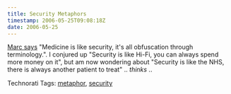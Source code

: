 ```yaml
---
title: Security Metaphors
timestamp: 2006-05-25T09:08:18Z
date: 2006-05-25
---
```


<a href="http://spaces.msn.com/mrgoodner/Blog/cns!3DA4361D5DE5F95C!502.entry">Marc says</a> "Medicine is like security, it's all obfuscation through terminology.". I conjured up "Security is like Hi-Fi, you can always spend more money on it", but am now wondering about "Security is like the NHS, there is always another patient to treat" .. <i>thinks</i> ..  
<!-- technorati tags start --><p>Technorati Tags: <a href="http://www.technorati.com/tag/metaphor" rel="tag">metaphor</a>, <a href="http://www.technorati.com/tag/security" rel="tag">security</a></p><!-- technorati tags end -->